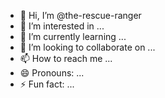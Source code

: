 - 👋 Hi, I’m @the-rescue-ranger
- 👀 I’m interested in ...
- 🌱 I’m currently learning ...
- 💞️ I’m looking to collaborate on ...
- 📫 How to reach me ...
- 😄 Pronouns: ...
- ⚡ Fun fact: ...

<!---
the-rescue-ranger/the-rescue-ranger is a ✨ special ✨ repository because its `README.md` (this file) appears on your GitHub profile.
You can click the Preview link to take a look at your changes.
--->
